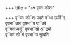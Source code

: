 +++
title = "०५ वृष्णः कोशः"

+++
वृ᳓ष्णः को᳓शः पवते म᳓ध्व ऊर्मि᳓र्  
वृषभा᳓न्नाय वृषभा᳓य पा᳓तवे  
वृ᳓षणाध्वर्यू᳓ वृषभा᳓सो अ᳓द्रयो  
वृ᳓षणं सो᳓मं वृषभा᳓य सुष्वति